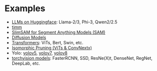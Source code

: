 # Examples

* [LLMs on Huggingface](LLMs): Llama-2/3, Phi-3, Qwen2/2.5
* [timm](timm_models)
* [SlimSAM for Segment Anything Models (SAM)](https://github.com/czg1225/SlimSAM)
* [Diffusion Models](https://github.com/VainF/Diff-Pruning)
* [Transformers](transformers): ViTs, Bert, Swin, etc.
* [Isomorphic Pruning (ViTs & ConvNextx)](https://github.com/VainF/Isomorphic-Pruning)
* Yolo: [yolov5](yolov5), [yolov7](yolov7), [yolov8](yolov8)
* [torchvision models](torchvision_models): FasterRCNN, SSD, ResNe(X)t, DenseNet, RegNet, DeepLab, etc.
